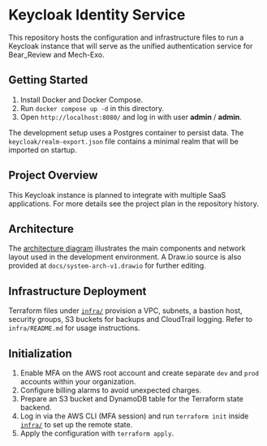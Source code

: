 # Keycloak Identity Service

This repository hosts the configuration and infrastructure files to run a Keycloak instance that will serve as the unified authentication service for Bear_Review and Mech-Exo.

## Getting Started

1. Install Docker and Docker Compose.
2. Run `docker compose up -d` in this directory.
3. Open `http://localhost:8080/` and log in with user **admin** / **admin**.

The development setup uses a Postgres container to persist data. The `keycloak/realm-export.json` file contains a minimal realm that will be imported on startup.

## Project Overview

This Keycloak instance is planned to integrate with multiple SaaS applications. For more details see the project plan in the repository history.

## Architecture

The [architecture diagram](docs/architecture.md) illustrates the main components and network layout used in the development environment. A Draw.io source is also provided at `docs/system-arch-v1.drawio` for further editing.


## Infrastructure Deployment

Terraform files under [`infra/`](infra/) provision a VPC, subnets, a bastion host, security groups, S3 buckets for backups and CloudTrail logging. Refer to `infra/README.md` for usage instructions.

## Initialization

1. Enable MFA on the AWS root account and create separate `dev` and `prod` accounts within your organization.
2. Configure billing alarms to avoid unexpected charges.
3. Prepare an S3 bucket and DynamoDB table for the Terraform state backend.
4. Log in via the AWS CLI (MFA session) and run `terraform init` inside [`infra/`](infra/) to set up the remote state.
5. Apply the configuration with `terraform apply`.

